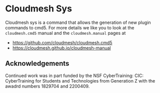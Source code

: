 Cloudmesh Sys
=============

Cloudmesh sys is a command that allows the generation of new plugin
commands to cmd5. For more details we like you to look at the
`cloudmesh.cmd5` manual and the `cloudmesh.manual` pages at

* <https://github.com/cloudmesh/cloudmesh.cmd5>
* <https://cloudmesh.github.io/cloudmesh-manual>

## Acknowledgements

Continued work was in part funded by the NSF
CyberTraining: CIC: CyberTraining for Students and Technologies
from Generation Z with the awadrd numbers 1829704 and 2200409.
